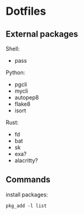 # Dotfiles

## External packages

Shell:
- pass

Python:
- pgcli
- mycli
- autopep8
- flake8
- isort

Rust:
- fd
- bat
- sk
- exa?
- alacritty?

## Commands

install packages:

```
pkg_add -l list
```
